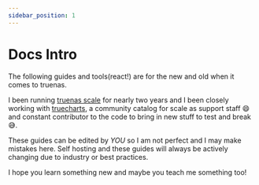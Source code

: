 ```yaml
---
sidebar_position: 1
---
```


# Docs Intro

The following guides and tools(react!) are for the new and old when it comes to truenas.

I been running [truenas scale](/docs/manual/intro/my-os-of-choice#truenas-scale) for nearly two years and I been closely working with [truecharts](https://truecharts.org/), a community catalog for scale as support staff 😄 and constant contributor to the code to bring in new stuff to test and break 😅.

These guides can be edited by _YOU_ so I am not perfect and I may make mistakes here. Self hosting and these guides will always be actively changing due to industry or best practices.

I hope you learn something new and maybe you teach me something too!
